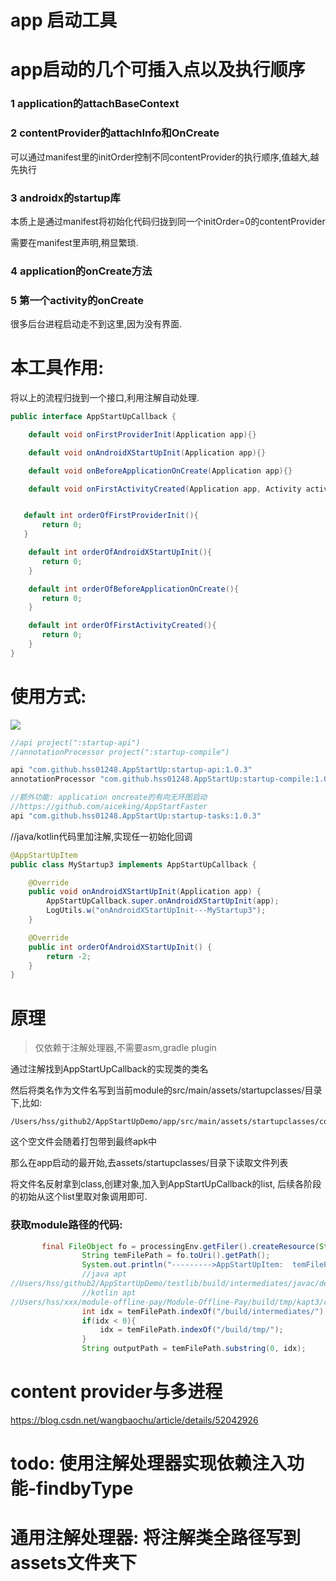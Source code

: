 # app 启动工具

# app启动的几个可插入点以及执行顺序

### 1 application的attachBaseContext

### 2 contentProvider的attachInfo和OnCreate

可以通过manifest里的initOrder控制不同contentProvider的执行顺序,值越大,越先执行

### 3 androidx的startup库

本质上是通过manifest将初始化代码归拢到同一个initOrder=0的contentProvider

需要在manifest里声明,稍显繁琐.

### 4 application的onCreate方法

### 5 第一个activity的onCreate

很多后台进程启动走不到这里,因为没有界面.

# 本工具作用:

将以上的流程归拢到一个接口,利用注解自动处理.

```java
public interface AppStartUpCallback {

    default void onFirstProviderInit(Application app){}

    default void onAndroidXStartUpInit(Application app){}

    default void onBeforeApplicationOnCreate(Application app){}

    default void onFirstActivityCreated(Application app, Activity activity, Bundle savedInstanceState){}


   default int orderOfFirstProviderInit(){
       return 0;
   }

    default int orderOfAndroidXStartUpInit(){
       return 0;
    }

    default int orderOfBeforeApplicationOnCreate(){
       return 0;
    }

    default int orderOfFirstActivityCreated(){
       return 0;
    }
}
```

# 使用方式:

[![](https://jitpack.io/v/hss01248/AppStartUp.svg)](https://jitpack.io/#hss01248/AppStartUp)

```groovy
//api project(":startup-api")
//annotationProcessor project(":startup-compile")

api "com.github.hss01248.AppStartUp:startup-api:1.0.3"
annotationProcessor "com.github.hss01248.AppStartUp:startup-compile:1.0.3"

//额外功能: application oncreate的有向无环图启动
//https://github.com/aiceking/AppStartFaster
api "com.github.hss01248.AppStartUp:startup-tasks:1.0.3"
```



//java/kotlin代码里加注解,实现任一初始化回调

```java
@AppStartUpItem
public class MyStartup3 implements AppStartUpCallback {

    @Override
    public void onAndroidXStartUpInit(Application app) {
        AppStartUpCallback.super.onAndroidXStartUpInit(app);
        LogUtils.w("onAndroidXStartUpInit---MyStartup3");
    }

    @Override
    public int orderOfAndroidXStartUpInit() {
        return -2;
    }
}
```



# 原理

> 仅依赖于注解处理器,不需要asm,gradle plugin

通过注解找到AppStartUpCallback的实现类的类名

然后将类名作为文件名写到当前module的src/main/assets/startupclasses/目录下,比如:

```
/Users/hss/github2/AppStartUpDemo/app/src/main/assets/startupclasses/com.hss01248.appstartup.demo.MyStartup2
```

这个空文件会随着打包带到最终apk中

那么在app启动的最开始,去assets/startupclasses/目录下读取文件列表

将文件名反射拿到class,创建对象,加入到AppStartUpCallback的list, 后续各阶段的初始从这个list里取对象调用即可.



### 获取module路径的代码:

```java
       final FileObject fo = processingEnv.getFiler().createResource(StandardLocation.CLASS_OUTPUT, "", name.toString());
                String temFilePath = fo.toUri().getPath();
                System.out.println("--------->AppStartUpItem:  temFilePath " + temFilePath);
                //java apt
//Users/hss/github2/AppStartUpDemo/testlib/build/intermediates/javac/debug/classes/xxx
                //kotlin apt
//Users/hss/xxx/module-offline-pay/Module-Offline-Pay/build/tmp/kapt3/classes/debug/xxx
                int idx = temFilePath.indexOf("/build/intermediates/");
                if(idx < 0){
                    idx = temFilePath.indexOf("/build/tmp/");
                }
                String outputPath = temFilePath.substring(0, idx);
```



# content provider与多进程

https://blog.csdn.net/wangbaochu/article/details/52042926

# todo: 使用注解处理器实现依赖注入功能-findbyType





# 通用注解处理器: 将注解类全路径写到assets文件夹下

